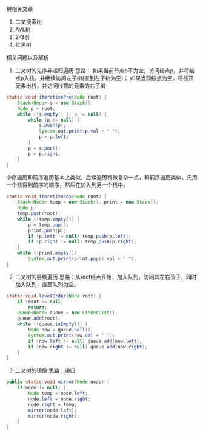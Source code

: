 树相关文章
1. 二叉搜索树
2. AVL树
3. 2-3树
4. 红黑树

相关问题以及解析
1. 二叉树的先序非递归遍历
思路：
如果当前节点p不为空，访问结点p，并将结点p入栈，并继续访问左子树(直到左子树为空)；
如果当前结点为空，将栈顶元素出栈，并访问栈顶的元素的右子树
```java
static void iterativePre(Node root) {
    Stack<Node> s = new Stack();
    Node p = root;
    while (!s.empty() || p != null) {
        while (p != null) {
            s.push(p);
            System.out.print(p.val + " ");
            p = p.left;
        }
        p = s.pop();
        p = p.right;
    }
}
```
中序遍历和前序遍历基本上类似，后续遍历稍微复杂一点，和前序遍历类似，先用一个栈得到前序的顺序，然后在加入到另一个栈中。
```java
static void iterativePos(Node root) {
    Stack<Node> temp = new Stack(), print = new Stack();
    Node p;
    temp.push(root);
    while (!temp.empty()) {
        p = temp.pop();
        print.push(p);
        if (p.left != null) temp.push(p.left); 
        if (p.right != null) temp.push(p.right);
    }
    while (!print.empty())
        System.out.print(print.pop().val + " ");
}
```
2. 二叉树的层级遍历
思路：从root结点开始，加入队列，访问其左右孩子，同时加入队列，直至队列为空。
```java
static void levelOrder(Node root) {
    if (root == null)
        return;
    Queue<Node> queue = new LinkedList();
    queue.add(root);
    while (!queue.isEmpty()) {
        Node now = queue.poll();
        System.out.print(now.val + " ");
        if (now.left != null) queue.add(now.left);
        if (now.right != null) queue.add(now.right);
    }
}
```
3. 二叉树的镜像
思路：递归
```java
public static void mirror(Node node) {
    if(node != null) {
        Node temp = node.left;
        node.left = node.right;
        node.right = temp;
        mirror(node.left);
        mirror(node.right);
    }
}
```
